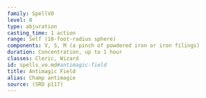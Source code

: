 ```yaml
---
family: SpellVO
level: 8
type: abjuration
casting_time: 1 action
range: Self (10-foot-radius sphere)
components: V, S, M (a pinch of powdered iron or iron filings)
duration: Concentration, up to 1 hour
classes: Cleric, Wizard
id: spells_vo.md#antimagic-field
title: Antimagic Field
alias: Champ antimagie
source: (SRD p117)
---
```


